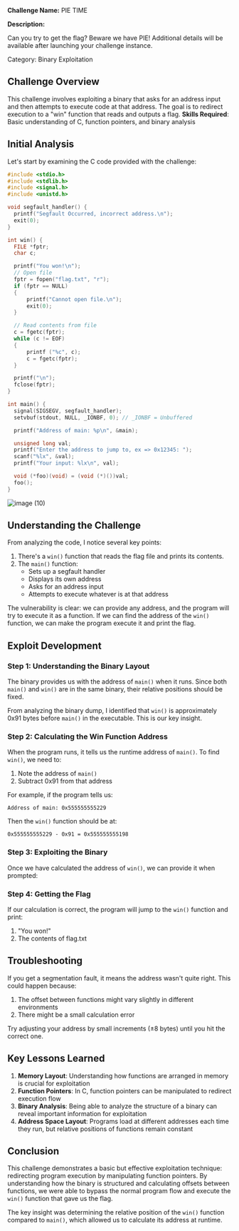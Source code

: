 **Challenge Name:** PIE TIME

**Description:** 

Can you try to get the flag? Beware we have PIE!
Additional details will be available after launching your challenge instance.

Category: Binary Exploitation

## Challenge Overview

This challenge involves exploiting a binary that asks for an address input and then attempts to execute code at that address. The goal is to redirect execution to a "win" function that reads and outputs a flag.
**Skills Required**: Basic understanding of C, function pointers, and binary analysis

## Initial Analysis

Let's start by examining the C code provided with the challenge:

```c
#include <stdio.h>
#include <stdlib.h>
#include <signal.h>
#include <unistd.h>

void segfault_handler() {
  printf("Segfault Occurred, incorrect address.\n");
  exit(0);
}

int win() {
  FILE *fptr;
  char c;

  printf("You won!\n");
  // Open file
  fptr = fopen("flag.txt", "r");
  if (fptr == NULL)
  {
      printf("Cannot open file.\n");
      exit(0);
  }

  // Read contents from file
  c = fgetc(fptr);
  while (c != EOF)
  {
      printf ("%c", c);
      c = fgetc(fptr);
  }

  printf("\n");
  fclose(fptr);
}

int main() {
  signal(SIGSEGV, segfault_handler);
  setvbuf(stdout, NULL, _IONBF, 0); // _IONBF = Unbuffered

  printf("Address of main: %p\n", &main);

  unsigned long val;
  printf("Enter the address to jump to, ex => 0x12345: ");
  scanf("%lx", &val);
  printf("Your input: %lx\n", val);

  void (*foo)(void) = (void (*)())val;
  foo();
}

```

![image (10)](https://github.com/user-attachments/assets/dceeab8f-bacf-4a15-b44b-028d32438c08)


## Understanding the Challenge

From analyzing the code, I notice several key points:

1. There's a `win()` function that reads the flag file and prints its contents.
2. The `main()` function:
    - Sets up a segfault handler
    - Displays its own address
    - Asks for an address input
    - Attempts to execute whatever is at that address

The vulnerability is clear: we can provide any address, and the program will try to execute it as a function. If we can find the address of the `win()` function, we can make the program execute it and print the flag.

## Exploit Development

### Step 1: Understanding the Binary Layout

The binary provides us with the address of `main()` when it runs. Since both `main()` and `win()` are in the same binary, their relative positions should be fixed.

From analyzing the binary dump, I identified that `win()` is approximately 0x91 bytes before `main()` in the executable. This is our key insight.

### Step 2: Calculating the Win Function Address

When the program runs, it tells us the runtime address of `main()`. To find `win()`, we need to:

1. Note the address of `main()`
2. Subtract 0x91 from that address

For example, if the program tells us:

```
Address of main: 0x555555555229

```

Then the `win()` function should be at:

```
0x555555555229 - 0x91 = 0x555555555198

```

### Step 3: Exploiting the Binary

Once we have calculated the address of `win()`, we can provide it when prompted:

### Step 4: Getting the Flag

If our calculation is correct, the program will jump to the `win()` function and print:

1. "You won!"
2. The contents of flag.txt

## Troubleshooting

If you get a segmentation fault, it means the address wasn't quite right. This could happen because:

1. The offset between functions might vary slightly in different environments
2. There might be a small calculation error

Try adjusting your address by small increments (±8 bytes) until you hit the correct one.

## Key Lessons Learned

1. **Memory Layout**: Understanding how functions are arranged in memory is crucial for exploitation
2. **Function Pointers**: In C, function pointers can be manipulated to redirect execution flow
3. **Binary Analysis**: Being able to analyze the structure of a binary can reveal important information for exploitation
4. **Address Space Layout**: Programs load at different addresses each time they run, but relative positions of functions remain constant

## Conclusion

This challenge demonstrates a basic but effective exploitation technique: redirecting program execution by manipulating function pointers. By understanding how the binary is structured and calculating offsets between functions, we were able to bypass the normal program flow and execute the `win()` function that gave us the flag.

The key insight was determining the relative position of the `win()` function compared to `main()`, which allowed us to calculate its address at runtime.
